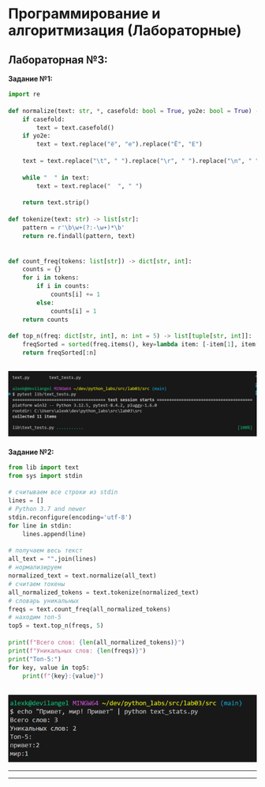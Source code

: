 <h1>Программирование и алгоритмизация (Лабораторные)</h1>

<h2>Лабораторная №3:</h2>

**Задание №1:**
```python
import re

def normalize(text: str, *, casefold: bool = True, yo2e: bool = True) -> str:
    if casefold:
        text = text.casefold()
    if yo2e:
        text = text.replace("ё", "е").replace("Ё", "Е")

    text = text.replace("\t", " ").replace("\r", " ").replace("\n", " ")

    while "  " in text:
        text = text.replace("  ", " ")

    return text.strip()

def tokenize(text: str) -> list[str]:
    pattern = r'\b\w+(?:-\w+)*\b'
    return re.findall(pattern, text)


def count_freq(tokens: list[str]) -> dict[str, int]:
    counts = {}
    for i in tokens:
        if i in counts:
            counts[i] += 1
        else:
            counts[i] = 1
    return counts

def top_n(freq: dict[str, int], n: int = 5) -> list[tuple[str, int]]:
    freqSorted = sorted(freq.items(), key=lambda item: [-item[1], item[0]])
    return freqSorted[:n]


```
![exe1!](/images/lab03/image.png)
-------------------------------------------
**Задание №2:**
```python
from lib import text
from sys import stdin

# считываем все строки из stdin
lines = []
# Python 3.7 and newer
stdin.reconfigure(encoding='utf-8')
for line in stdin:
    lines.append(line)

# получаем весь текст
all_text = "".join(lines)
# нормализируем
normalized_text = text.normalize(all_text)
# считаем токены
all_normalized_tokens = text.tokenize(normalized_text)
# словарь уникальных
freqs = text.count_freq(all_normalized_tokens)
# находим топ-5
top5 = text.top_n(freqs, 5)

print(f"Всего слов: {len(all_normalized_tokens)}")
print(f"Уникальных слов: {len(freqs)}")
print("Топ-5:")
for key, value in top5:
    print(f"{key}:{value}")



```
![exe2!](/images/lab03/task2.png)


-------------------------------------------

-------------------------------------------
